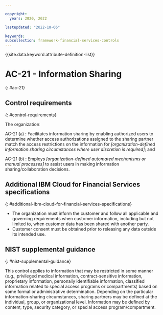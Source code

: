 ```yaml
---

copyright:
  years: 2020, 2022

lastupdated: "2022-10-06"

keywords: 
subcollection: framework-financial-services-controls
---
```


{{site.data.keyword.attribute-definition-list}}

               
# AC-21 - Information Sharing
{: #ac-21}

## Control requirements
{: #control-requirements}

The organization:

AC-21 (a)
    : Facilitates information sharing by enabling authorized users to determine whether access authorizations assigned to the sharing partner match the access restrictions on the information for _[organization-defined information sharing circumstances where user discretion is required]_; and

AC-21 (b)
    : Employs _[organization-defined automated mechanisms or manual processes]_ to assist users in making information sharing/collaboration decisions.

## Additional IBM Cloud for Financial Services specifications
{: #additional-ibm-cloud-for-financial-services-specifications}

- The organization must inform the customer and follow all applicable and governing requirements when customer information, including but not limited to, when customer data has been shared with another party.
- Customer consent must be obtained prior to releasing any data outside its intended use.

## NIST supplemental guidance
{: #nist-supplemental-guidance}

This control applies to information that may be restricted in some manner (e.g., privileged medical information, contract-sensitive information, proprietary information, personally identifiable information, classified information related to special access programs or compartments) based on some formal or administrative determination. Depending on the particular information-sharing circumstances, sharing partners may be defined at the individual, group, or organizational level. Information may be defined by content, type, security category, or special access program/compartment.





